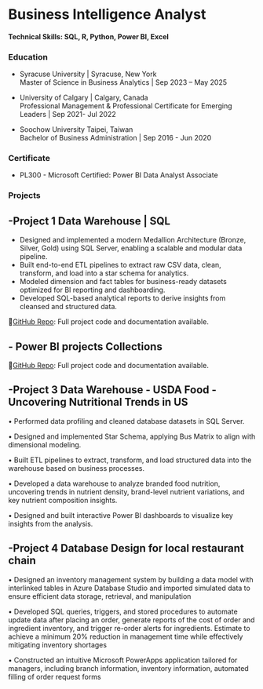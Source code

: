 # Business Intelligence Analyst

#### Technical Skills: SQL, R, Python, Power BI, Excel

### Education
- Syracuse University	| Syracuse, New York  
  Master of Science in Business Analytics |	Sep 2023 – May 2025

- University of Calgary |	Calgary, Canada  
   Professional Management & Professional Certificate for Emerging Leaders | Sep 2021- Jul 2022

- Soochow University	Taipei, Taiwan  
  Bachelor of Business Administration | Sep 2016 - Jun 2020

### Certificate

- PL300 - Microsoft Certified: Power BI Data Analyst Associate

### Projects
## -Project 1 Data Warehouse | SQL 
- Designed and implemented a modern Medallion Architecture (Bronze, Silver, Gold) using SQL Server, enabling a scalable and modular data pipeline.
- Built end-to-end ETL pipelines to extract raw CSV data, clean, transform, and load into a star schema for analytics.
- Modeled dimension and fact tables for business-ready datasets optimized for BI reporting and dashboarding.
- Developed SQL-based analytical reports to derive insights from cleansed and structured data.

📂[GitHub Repo]( https://github.com/yuan-116/sql-data-warehouse-project/tree/main): Full project code and documentation available.


## - Power BI projects Collections

📂[GitHub Repo](https://github.com/yuan-116/power_bi_projects/tree/main): Full project code and documentation available.

## -Project 3 Data Warehouse - USDA Food - Uncovering Nutritional Trends in US

• Performed data profiling and cleaned database datasets in SQL Server.

• Designed and implemented Star Schema, applying Bus Matrix to align with dimensional modeling.

• Built ETL pipelines to extract, transform, and load structured data into the warehouse based on business processes.

• Developed a data warehouse to analyze branded food nutrition, uncovering trends in nutrient density, brand-level nutrient
variations, and key nutrient composition insights.

• Designed and built interactive Power BI dashboards to visualize key insights from the analysis.


## -Project 4 Database Design for local restaurant chain


• Designed an inventory management system by building a data model with interlinked tables in Azure Database Studio
and imported simulated data to ensure efficient data storage, retrieval, and manipulation

• Developed SQL queries, triggers, and stored procedures to automate update data after placing an order, generate reports of
the cost of order and ingredient inventory, and trigger re-order alerts for ingredients. Estimate to achieve a minimum 20%
reduction in management time while effectively mitigating inventory shortages

• Constructed an intuitive Microsoft PowerApps application tailored for managers, including branch information, inventory
information, automated filling of order request forms

